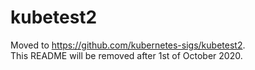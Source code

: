 # kubetest2

Moved to https://github.com/kubernetes-sigs/kubetest2.  
This README will be removed after 1st of October 2020.
